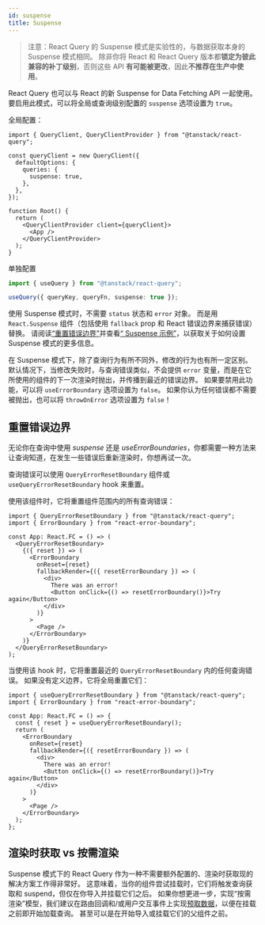 ```yaml
---
id: suspense
title: Suspense
---
```


> 注意：React Query 的 Suspense 模式是实验性的，与数据获取本身的 Suspense 模式相同。
> 除非你将 React 和 React Query 版本都**锁定为彼此兼容的补丁级别**，否则这些 API **有可能被更改**，因此**不推荐在生产中使用**。

React Query 也可以与 React 的新 Suspense for Data Fetching API 一起使用。
要启用此模式，可以将全局或查询级别配置的 `suspense` 选项设置为 `true`。

全局配置：

```tsx
import { QueryClient, QueryClientProvider } from "@tanstack/react-query";

const queryClient = new QueryClient({
  defaultOptions: {
    queries: {
      suspense: true,
    },
  },
});

function Root() {
  return (
    <QueryClientProvider client={queryClient}>
      <App />
    </QueryClientProvider>
  );
}
```

单独配置

```ts
import { useQuery } from "@tanstack/react-query";

useQuery({ queryKey, queryFn, suspense: true });
```

使用 Suspense 模式时，不需要 `status` 状态和 `error` 对象。
而是用 `React.Suspense` 组件（包括使用 `fallback` prop 和 React 错误边界来捕获错误）替换。
请阅读[“重置错误边界”](#重置错误边界)并查看[“ Suspense 示例”](https://codesandbox.io/s/github/tannerlinsley/react-query/tree/main/examples/react/suspense)，以获取关于如何设置 Suspense 模式的更多信息。

在 Suspense 模式下，除了查询行为有所不同外，修改的行为也有所一定区别。
默认情况下，当修改失败时，与查询错误类似，不会提供 `error` 变量，而是在它所使用的组件的下一次渲染时抛出，并传播到最近的错误边界。
如果要禁用此功能，可以将 `useErrorBoundary` 选项设置为 `false`。
如果你认为任何错误都不需要被抛出，也可以将 `throwOnError` 选项设置为 `false`！

## 重置错误边界

无论你在查询中使用 _suspense_ 还是 _useErrorBoundaries_，你都需要一种方法来让查询知道，在发生一些错误后重新渲染时，你想再试一次。

查询错误可以使用 `QueryErrorResetBoundary` 组件或 `useQueryErrorResetBoundary` hook 来重置。

使用该组件时，它将重置组件范围内的所有查询错误：

```tsx
import { QueryErrorResetBoundary } from "@tanstack/react-query";
import { ErrorBoundary } from "react-error-boundary";

const App: React.FC = () => (
  <QueryErrorResetBoundary>
    {({ reset }) => (
      <ErrorBoundary
        onReset={reset}
        fallbackRender={({ resetErrorBoundary }) => (
          <div>
            There was an error!
            <Button onClick={() => resetErrorBoundary()}>Try again</Button>
          </div>
        )}
      >
        <Page />
      </ErrorBoundary>
    )}
  </QueryErrorResetBoundary>
);
```

当使用该 hook 时，它将重置最近的 `QueryErrorResetBoundary` 内的任何查询错误。
如果没有定义边界，它将全局重置它们：

```tsx
import { useQueryErrorResetBoundary } from "@tanstack/react-query";
import { ErrorBoundary } from "react-error-boundary";

const App: React.FC = () => {
  const { reset } = useQueryErrorResetBoundary();
  return (
    <ErrorBoundary
      onReset={reset}
      fallbackRender={({ resetErrorBoundary }) => (
        <div>
          There was an error!
          <Button onClick={() => resetErrorBoundary()}>Try again</Button>
        </div>
      )}
    >
      <Page />
    </ErrorBoundary>
  );
};
```

## 渲染时获取 vs 按需渲染

Suspense 模式下的 React Query 作为一种不需要额外配置的、渲染时获取现的解决方案工作得非常好。
这意味着，当你的组件尝试挂载时，它们将触发查询获取和 suspend，但仅在你导入并挂载它们之后。
如果你想更进一步，实现“按需渲染”模型，我们建议在路由回调和/或用户交互事件上实现[预取数据](./prefetching)，以便在挂载之前即开始加载查询。
甚至可以是在开始导入或挂载它们的父组件之前。
